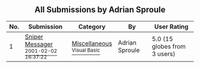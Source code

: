 ﻿<div align="center">

## All Submissions by Adrian Sproule

</div>

No.  | Submission | Category | By   | User Rating
---- | ---------- | -------- | ---- | -----------
1 | [Sniper Messager<br /><sup>2001-02-02 16:37:22</sup>](https://github.com/Planet-Source-Code/adrian-sproule-sniper-messager__1-14928) | [Miscellaneous<br /><sup>Visual Basic</sup>](../ByCategory/miscellaneous__1-1.md) | Adrian Sproule | 5.0 (15 globes from 3 users)
